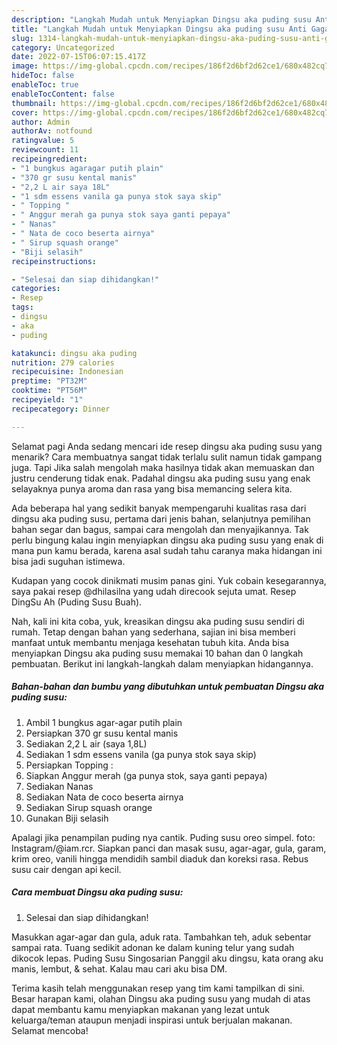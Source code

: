 ```yaml
---
description: "Langkah Mudah untuk Menyiapkan Dingsu aka puding susu Anti Gagal"
title: "Langkah Mudah untuk Menyiapkan Dingsu aka puding susu Anti Gagal"
slug: 1314-langkah-mudah-untuk-menyiapkan-dingsu-aka-puding-susu-anti-gagal
category: Uncategorized
date: 2022-07-15T06:07:15.417Z
image: https://img-global.cpcdn.com/recipes/186f2d6bf2d62ce1/680x482cq70/dingsu-aka-puding-susu-foto-resep-utama.jpg
hideToc: false
enableToc: true
enableTocContent: false
thumbnail: https://img-global.cpcdn.com/recipes/186f2d6bf2d62ce1/680x482cq70/dingsu-aka-puding-susu-foto-resep-utama.jpg
cover: https://img-global.cpcdn.com/recipes/186f2d6bf2d62ce1/680x482cq70/dingsu-aka-puding-susu-foto-resep-utama.jpg
author: Admin
authorAv: notfound
ratingvalue: 5
reviewcount: 11
recipeingredient:
- "1 bungkus agaragar putih plain"
- "370 gr susu kental manis"
- "2,2 L air saya 18L"
- "1 sdm essens vanila ga punya stok saya skip"
- " Topping "
- " Anggur merah ga punya stok saya ganti pepaya"
- " Nanas"
- " Nata de coco beserta airnya"
- " Sirup squash orange"
- "Biji selasih"
recipeinstructions:

- "Selesai dan siap dihidangkan!"
categories:
- Resep
tags:
- dingsu
- aka
- puding

katakunci: dingsu aka puding 
nutrition: 279 calories
recipecuisine: Indonesian
preptime: "PT32M"
cooktime: "PT56M"
recipeyield: "1"
recipecategory: Dinner

---
```



Selamat pagi Anda sedang mencari ide resep dingsu aka puding susu yang menarik? Cara membuatnya sangat tidak terlalu sulit namun tidak gampang juga. Tapi Jika salah mengolah maka hasilnya tidak akan memuaskan dan justru cenderung tidak enak. Padahal dingsu aka puding susu yang enak selayaknya punya aroma dan rasa yang bisa memancing selera kita.


Ada beberapa hal yang sedikit banyak mempengaruhi kualitas rasa dari dingsu aka puding susu, pertama dari jenis bahan, selanjutnya pemilihan bahan segar dan bagus, sampai cara mengolah dan menyajikannya. Tak perlu bingung kalau ingin menyiapkan dingsu aka puding susu yang enak di mana pun kamu berada, karena asal sudah tahu caranya maka hidangan ini bisa jadi suguhan istimewa.

Kudapan yang cocok dinikmati musim panas gini. Yuk cobain kesegarannya, saya pakai resep @dhilasilna yang udah direcook sejuta umat. Resep DingSu Ah (Puding Susu Buah).


Nah, kali ini kita coba, yuk, kreasikan dingsu aka puding susu sendiri di rumah. Tetap dengan bahan yang sederhana, sajian ini bisa memberi manfaat untuk membantu menjaga kesehatan tubuh kita. Anda bisa menyiapkan Dingsu aka puding susu memakai 10 bahan dan 0 langkah pembuatan. Berikut ini langkah-langkah dalam menyiapkan hidangannya.

<!--inarticleads1-->

##### Bahan-bahan dan bumbu yang dibutuhkan untuk pembuatan Dingsu aka puding susu:

1. Ambil 1 bungkus agar-agar putih plain
1. Persiapkan 370 gr susu kental manis
1. Sediakan 2,2 L air (saya 1,8L)
1. Sediakan 1 sdm essens vanila (ga punya stok saya skip)
1. Persiapkan  Topping :
1. Siapkan  Anggur merah (ga punya stok, saya ganti pepaya)
1. Sediakan  Nanas
1. Sediakan  Nata de coco beserta airnya
1. Sediakan  Sirup squash orange
1. Gunakan Biji selasih


Apalagi jika penampilan puding nya cantik. Puding susu oreo simpel. foto: Instagram/@iam.rcr. Siapkan panci dan masak susu, agar-agar, gula, garam, krim oreo, vanili hingga mendidih sambil diaduk dan koreksi rasa. Rebus susu cair dengan api kecil. 

<!--inarticleads2-->

##### Cara membuat Dingsu aka puding susu:


1. Selesai dan siap dihidangkan!

Masukkan agar-agar dan gula, aduk rata. Tambahkan teh, aduk sebentar sampai rata. Tuang sedikit adonan ke dalam kuning telur yang sudah dikocok lepas. Puding Susu Singosarian Panggil aku dingsu, kata orang aku manis, lembut, &amp; sehat. Kalau mau cari aku bisa DM. 

Terima kasih telah menggunakan resep yang tim kami tampilkan di sini. Besar harapan kami, olahan Dingsu aka puding susu yang mudah di atas dapat membantu kamu menyiapkan makanan yang lezat untuk keluarga/teman ataupun menjadi inspirasi untuk berjualan makanan. Selamat mencoba!
